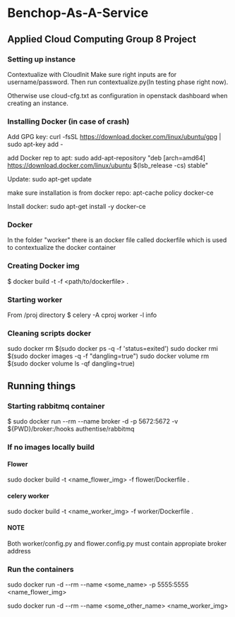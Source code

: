 # Benchop-As-A-Service

## Applied Cloud Computing Group 8 Project

### Setting up instance
Contextualize with CloudInit
Make sure right inputs are for username/password.
Then run contextualize.py(In testing phase right now).

Otherwise use cloud-cfg.txt as configuration in openstack dashboard when creating an instance.

### Installing Docker (in case of crash)
Add GPG key:
curl -fsSL https://download.docker.com/linux/ubuntu/gpg | sudo apt-key add -

add Docker rep to apt:
sudo add-apt-repository "deb [arch=amd64] https://download.docker.com/linux/ubuntu $(lsb_release -cs) stable"

Update:
sudo apt-get update

make sure installation is from docker repo:
apt-cache policy docker-ce

Install docker:
sudo apt-get install -y docker-ce

### Docker
In the folder "worker" there is an docker file called dockerfile which is used to contextualize the docker container
### Creating Docker img
$ docker build -t <name> -f <path/to/dockerfile> .

### Starting worker
From /proj directory
$ celery -A cproj worker -l info


### Cleaning scripts docker
sudo docker rm $(sudo docker ps -q -f 'status=exited')
sudo docker rmi $(sudo docker images -q -f "dangling=true")
sudo docker volume rm $(sudo docker volume ls -qf dangling=true)

## Running things
### Starting rabbitmq container
$ sudo docker run --rm --name broker -d  -p 5672:5672 -v ${PWD}/broker:/hooks authentise/rabbitmq

### If no images locally build

#### Flower
sudo docker build -t <name_flower_img> -f flower/Dockerfile .
#### celery worker
sudo docker build -t <name_worker_img> -f worker/Dockerfile .
#### NOTE
Both worker/config.py and flower.config.py must contain appropiate broker address

### Run the containers
sudo docker run -d --rm --name <some_name> -p 5555:5555 <name_flower_img>

sudo docker run -d --rm --name <some_other_name> <name_worker_img>
